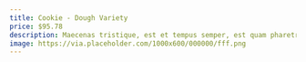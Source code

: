 ```yaml
---
title: Cookie - Dough Variety
price: $95.78
description: Maecenas tristique, est et tempus semper, est quam pharetra magna, ac consequat metus sapien ut nunc. Vestibulum ante ipsum primis in faucibus orci luctus et ultrices posuere cubilia Curae; Mauris viverra diam vitae quam. Suspendisse potenti.
image: https://via.placeholder.com/1000x600/000000/fff.png
---
```

